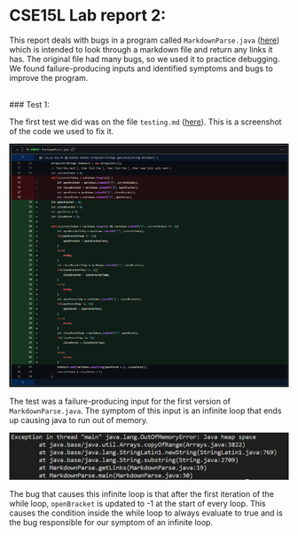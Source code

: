 # CSE15L Lab report 2:

This report deals with bugs in a program called `MarkdownParse.java` ([here](https://github.com/nidhidhamnani/markdown-parser/blob/9cc42a8f0b4f1d6eeb83bab8ba245fa8887fdd5f/MarkdownParse.java)) which is intended to look through a markdown file and return any links it has. The original file had many bugs, so we used it to practice debugging. We found failure-producing inputs and identified symptoms and bugs to improve the program. 

<br>
### Test 1:

The first test we did was on the file `testing.md` ([here](lab-report-2-resources\testing.md)). This is a screenshot of the code we used to fix it.

![changedcode](lab-report-2-resources\first-code-change.png)

The test was a failure-producing input for the first version of `MarkdownParse.java`. The symptom of this input is an infinite loop that ends up causing java to run out of memory.

![infinite loop 1](lab-report-2-resources\first-infinite-loop-error.png)

The bug that causes this infinite loop is that after the first iteration of the while loop, `openBracket` is updated to -1 at the start of every loop. This causes the condition inside the while loop to always evaluate to true and is the bug responsible for our symptom of an infinite loop.